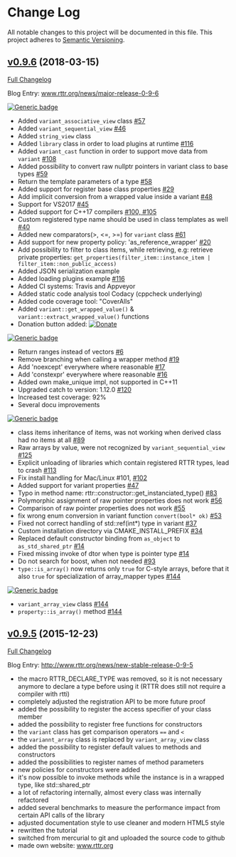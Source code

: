 # Change Log
All notable changes to this project will be documented in this file. This project adheres to [Semantic Versioning](http://semver.org/).

## [v0.9.6](https://github.com/rttrorg/rttr/releases/tag/v0.9.6) (2018-03-15)
[Full Changelog](https://github.com/rttrorg/rttr/compare/v0.9.5...v0.9.6)

Blog Entry: www.rttr.org/news/major-release-0-9-6

[![Generic badge](https://img.shields.io/badge/►-Features-98B808.svg?colorA=98B808)](https://github.com/acki-m/rttr/blob/feature-adjust-readme/ChangeLog.md)

- Added `variant_associative_view` class [\#57](https://github.com/rttrorg/rttr/issues/57)
- Added `variant_sequential_view` [\#46](https://github.com/rttrorg/rttr/issues/46)
- Added `string_view` class
- Added `library` class in order to load plugins at runtime [\#116](https://github.com/rttrorg/rttr/issues/116)
- Added `variant_cast` function in order to support move data from `variant` [\#108](https://github.com/rttrorg/rttr/issues/108) 
- Added possibility to convert raw nullptr pointers in variant class to base types [\#59](https://github.com/rttrorg/rttr/issues/59) 
- Return the template parameters of a type [\#58](https://github.com/rttrorg/rttr/issues/58)
- Added support for register base class properties [\#29](https://github.com/rttrorg/rttr/issues/29)
- Add implicit conversion from a wrapped value inside a variant [\#48](https://github.com/rttrorg/rttr/issues/48)
- Support for VS2017 [\#45](https://github.com/rttrorg/rttr/issues/#45)
- Added support for C++17 compilers [\#100, #105](https://github.com/rttrorg/rttr/issues/100)
- Custom registered type name should be used in class templates as well [\#40](https://github.com/rttrorg/rttr/issues/40)
- Added new comparators(>, <=, >=) for `variant` class [\#61](https://github.com/rttrorg/rttr/issues/61)
- Add support for new property policy: 'as_reference_wrapper' [\#20](https://github.com/rttrorg/rttr/issues/#20) 
- Add possibility to filter to class items, while retrieving, 
  e.g: retrieve private properties: `get_properties(filter_item::instance_item | filter_item::non_public_access)`
- Added JSON serialization example
- Added loading plugins example [\#116](https://github.com/rttrorg/rttr/issues/116)
- Added CI systems: Travis and Appveyor
- Added static code analysis tool Codacy (cppcheck underlying)
- Added code coverage tool: "CoverAlls"
- Added `variant::get_wrapped_value()` & `variant::extract_wrapped_value()` functions
- Donation button added: [![Donate](https://img.shields.io/badge/Donate-PayPal-green.svg)](https://www.paypal.com/cgi-bin/webscr?cmd=_s-xclick&hosted_button_id=JQ65KGGCSUZMS)

[![Generic badge](https://img.shields.io/badge/►-Improvements-84E61B.svg?colorA=84E61B)](https://github.com/acki-m/rttr/blob/feature-adjust-readme/ChangeLog.md)

- Return ranges instead of vectors [\#6](https://github.com/rttrorg/rttr/issues/6)
- Remove branching when calling a wrapper method [\#19](https://github.com/rttrorg/rttr/issues/19)
- Add 'noexcept' everywhere where reasonable [\#17](https://github.com/rttrorg/rttr/issues/17)
- Add 'constexpr' everywhere where reasonable [\#16](https://github.com/rttrorg/rttr/issues/16)
- Added own make_unique impl, not supported in C++11
- Upgraded catch to version: 1.12.0 [\#120](https://github.com/rttrorg/rttr/issues/120)
- Increased test coverage: 92%
- Several docu improvements

[![Generic badge](https://img.shields.io/badge/►-Bugfixes-F70202.svg?colorA=F70202)](https://github.com/acki-m/rttr/blob/feature-adjust-readme/ChangeLog.md)

- class items inheritance of items, was not working when derived class had no items at all [\#89](https://github.com/rttrorg/rttr/issues/89)
- Raw arrays by value, were not recognized by `variant_sequential_view` [\#125](https://github.com/rttrorg/rttr/issues/125)
- Explicit unloading of libraries which contain registered RTTR types, lead to crash [\#113](https://github.com/rttrorg/rttr/issues/113)
- Fix install handling for Mac/Linux #101, [\#102](https://github.com/rttrorg/rttr/issues/102)
- Added support for variant properties [\#47](https://github.com/rttrorg/rttr/issues/47)
- Typo in method name: rttr::constructor::get_instanciated_type() [\#83](https://github.com/rttrorg/rttr/issues/83)
- Polymorphic assignment of raw pointer properties does not work  [\#56](https://github.com/rttrorg/rttr/issues/56)
- Comparison of raw pointer properties does not work [\#55](https://github.com/rttrorg/rttr/issues/55)
- fix wrong enum conversion in variant function `convert(bool* ok)` [\#53](https://github.com/rttrorg/rttr/issues/53)
- Fixed not correct handling of std::ref(int*) type in variant [\#37](https://github.com/rttrorg/rttr/issues/37)
- Custom installation directory via CMAKE_INSTALL_PREFIX [\#34](https://github.com/rttrorg/rttr/issues/34)
- Replaced default constructor binding from `as_object` to `as_std_shared_ptr` [\#14](https://github.com/rttrorg/rttr/issues/14)
- Fixed missing invoke of dtor when type is pointer type [\#14](https://github.com/rttrorg/rttr/issues/14)
- Do not search for boost, when not needed [\#93](https://github.com/rttrorg/rttr/issues/93)
- `type::is_array()` now returns only `true` for C-style arrays, 
before that it also `true` for specialization of array_mapper types [\#144](https://github.com/rttrorg/rttr/pull/144)

[![Generic badge](https://img.shields.io/badge/►-Removed-613F09.svg?colorA=613F09)](https://github.com/acki-m/rttr/blob/feature-adjust-readme/ChangeLog.md)

- `variant_array_view` class [\#144](https://github.com/rttrorg/rttr/pull/144)
- `property::is_array()` method [\#144](https://github.com/rttrorg/rttr/pull/144)

## [v0.9.5](https://github.com/rttrorg/rttr/releases/tag/v0.9.5) (2015-12-23)
[Full Changelog](https://github.com/rttrorg/rttr/compare/init_commit...v0.9.5)

Blog Entry: http://www.rttr.org/news/new-stable-release-0-9-5

- the macro RTTR_DECLARE_TYPE was removed, so it is not necessary anymore to declare 
  a type before using it (RTTR does still not require a compiler with rtti)
- completely adjusted the registration API to be more future proof
- added the possibility to register the access specifier of your class member
- added the possibility to register free functions for constructors
- the `variant` class has get comparison operators `==` and `<`
- the `variannt_array` class is replaced by `variant_array_view` class
- added the possibility to register default values to methods and constructors
- added the possibilities to register names of method parameters
- new policies for constructors were added
- it's now possible to invoke methods while the instance is in a wrapped type, like std::shared_ptr<T>
- a lot of refactoring internally, almost every class was internally refactored
- added several benchmarks to measure the performance impact from certain 
  API calls of the library
- adjusted documentation style to use cleaner and modern HTML5 style
- rewritten the tutorial
- switched from mercurial to git and uploaded the source code to github
- made own website: www.rttr.org
